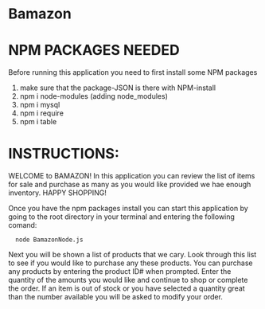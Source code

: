 # Bamazon

# NPM PACKAGES NEEDED
Before running this application you need to first install some NPM packages

  1) make sure that the package-JSON is there with NPM-install
  2) npm i node-modules (adding node_modules)
  3) npm i mysql
  4) npm i require
  5) npm i table
  
 # INSTRUCTIONS:
  WELCOME to BAMAZON! In this application you can review the list of items for sale and purchase as many as you would like provided we hae enough inventory. HAPPY SHOPPING!
  
  Once you have the npm packages install you can start this application by going to the root directory in your terminal and entering the following comand:
    
      node BamazonNode.js
      
  Next you will be shown a list of products that we cary. Look through this list to see if you would like to purchase any these products. You can purchase any products by entering the product ID# when prompted. Enter the quantity of the amounts you would like and continue to shop or complete the order. If an item is out of stock or you have selected a quantity great than the number available you will be asked to modify your order.
    
